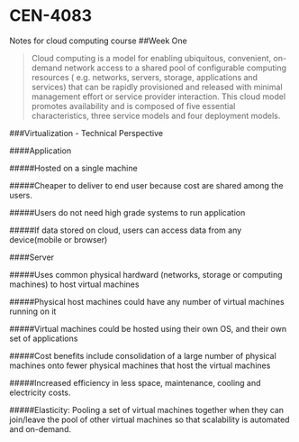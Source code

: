 # CEN-4083
Notes for cloud computing course
##Week One
>Cloud computing is a model for enabling ubiquitous, convenient, on-demand network access to a shared pool of configurable computing resources ( e.g. networks, servers, storage, applications and services) that can be rapidly provisioned and released with minimal management effort or service provider interaction.  This cloud model promotes availability and is composed of five essential characteristics, three service models and four deployment models.

###Virtualization - Technical Perspective

####Application

#####Hosted on a single machine

#####Cheaper to deliver to end user because cost are shared among the users.

#####Users do not need high grade systems to run application

#####If data stored on cloud, users can access data from any device(mobile or browser)

####Server

#####Uses common physical hardward (networks, storage or computing machines) to host virtual machines

#####Physical host machines could have any number of virtual machines running on it

#####Virtual machines could be hosted using their own OS, and their own set of applications

#####Cost benefits include consolidation of a large number of physical machines onto fewer physical machines that host the virtual machines

#####Increased efficiency in less space, maintenance, cooling and electricity costs.

#####Elasticity: Pooling a set of virtual machines together when they can join/leave the pool of other virtual machines so that scalability is automated and on-demand.
